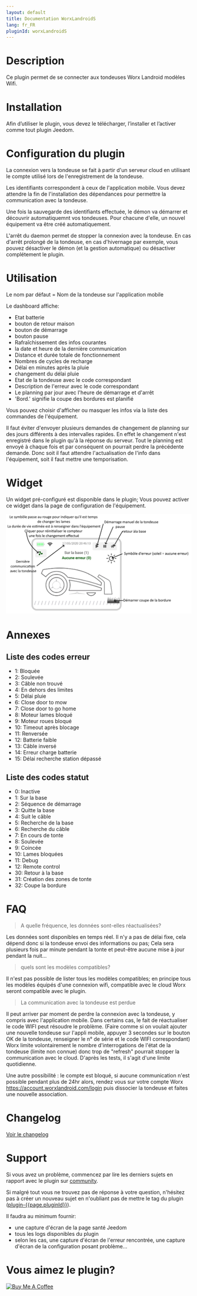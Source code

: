```yaml
---
layout: default
title: Documentation WorxLandroidS
lang: fr_FR
pluginId: worxLandroidS
---
```


# Description

Ce plugin permet de se connecter aux tondeuses Worx Landroid modèles Wifi.

# Installation

Afin d’utiliser le plugin, vous devez le télécharger, l’installer et l’activer comme tout plugin Jeedom.

# Configuration du plugin

La connexion vers la tondeuse se fait à partir d'un serveur cloud en utilisant le compte utilisé lors de l'enregistrement de la tondeuse.

Les identifiants correspondent à ceux de l'application mobile.
Vous devez attendre la fin de l'installation des dépendances pour permettre la communication avec la tondeuse.

Une fois la sauvegarde des identifiants effectuée, le démon va démarrer et découvrir automatiquemnt vos tondeuses. Pour chacune d'elle, un nouvel équipement va être créé automatiquement.

L'arrêt du daemon permet de stopper la connexion avec la tondeuse.
En cas d'arrêt prolongé de la tondeuse, en cas d'hivernage par exemple, vous pouvez désactiver le démon (et la gestion automatique) ou désactiver complétement le plugin.

# Utilisation

Le nom par défaut = Nom de la tondeuse sur l'application mobile

Le dashboard affiche:

- Etat batterie
- bouton de retour maison
- bouton de démarrage
- bouton pause
- Rafraîchissement des infos courantes
- la date et heure de la dernière communication
- Distance et durée totale de fonctionnement
- Nombres de cycles de recharge
- Délai en minutes après la pluie
- changement du délai pluie
- Etat de la tondeuse avec le code correspondant
- Description de l'erreur avec le code correspondant
- Le planning par jour avec l'heure de démarrage et d'arrêt
- 'Bord.' signifie la coupe des bordures est planifié

Vous pouvez choisir d'afficher ou masquer les infos via la liste des commandes de l'équipement.

Il faut éviter d'envoyer plusieurs demandes de changement de planning sur des jours différents à des intervalles rapides. En effet le changement n'est enregistré dans le plugin qu'à la réponse du serveur. Tout le planning est envoyé à chaque fois et par conséquent on pourrait perdre la précédente demande.
Donc soit il faut attendre l'actualisation de l'info dans l'équipement, soit il faut mettre une temporisation.

# Widget

Un widget pré-configuré est disponible dans le plugin; Vous pouvez activer ce widget dans la page de configuration de l'équipement.

![alt text](../images/doc.png)

# Annexes

## Liste des codes erreur

- 1: Bloquée
- 2: Soulevée
- 3: Câble non trouvé
- 4: En dehors des limites
- 5: Délai pluie
- 6: Close door to mow
- 7: Close door to go home
- 8: Moteur lames bloqué
- 9: Moteur roues bloqué
- 10: Timeout après blocage
- 11: Renversée
- 12: Batterie faible
- 13: Câble inversé
- 14: Erreur charge batterie
- 15: Délai recherche station dépassé

## Liste des codes statut

- 0: Inactive
- 1: Sur la base
- 2: Séquence de démarrage
- 3: Quitte la base
- 4: Suit le câble
- 5: Recherche de la base
- 6: Recherche du câble
- 7: En cours de tonte
- 8: Soulevée
- 9: Coincée
- 10: Lames bloquées
- 11: Debug
- 12: Remote control
- 30: Retour à la base
- 31: Création des zones de tonte
- 32: Coupe la bordure

# FAQ

> A quelle fréquence, les données sont-elles réactualisées?

Les données sont disponibles en temps réel. Il n'y a pas de délai fixe, cela dépend donc si la tondeuse envoi des informations ou pas;
Cela sera plusieurs fois par minute pendant la tonte et peut-être aucune mise à jour pendant la nuit...

> quels sont les modèles compatibles?

Il n'est pas possible de lister tous les modèles compatibles; en principe tous les modèles équipés d'une connexion wifi, compatible avec le cloud Worx seront compatible avec le plugin.

> La communication avec la tondeuse est perdue

Il peut arriver par moment de perdre la connexion avec la tondeuse, y compris avec l'application mobile.
Dans certains cas, le fait de réactualiser le code WIFI peut résoudre le problème.
(Faire comme si on voulait ajouter une nouvelle tondeuse sur l'appli mobile, appuyer 3 secondes sur le bouton OK de la tondeuse, renseigner le n° de série et le code WIFI correspondant)
Worx limite volontairement le nombre d'interrogations de l'état de la tondeuse (limite non connue) donc trop de "refresh" pourrait stopper la communication avec le cloud. D'après les tests, il s'agit d'une limite quotidienne.

Une autre possibilité : le compte est bloqué, si aucune communication n'est possible pendant plus de 24hr alors, rendez vous sur votre compte Worx <https://account.worxlandroid.com/login> puis dissocier la tondeuse et faites une nouvelle association.

# Changelog

[Voir le changelog](./changelog)

# Support

Si vous avez un problème, commencez par lire les derniers sujets en rapport avec le plugin sur [community]({{site.forum}}/tags/plugin-{{page.pluginId}}).

Si malgré tout vous ne trouvez pas de réponse à votre question, n'hésitez pas à créer un nouveau sujet en n'oubliant pas de mettre le tag du plugin ([plugin-{{page.pluginId}}]({{site.forum}}/tags/plugin-{{page.pluginId}})).

Il faudra au minimum fournir:

- une capture d'écran de la page santé Jeedom
- tous les logs disponibles du plugin
- selon les cas, une capture d'écran de l'erreur rencontrée, une capture d'écran de la configuration posant problème...

# Vous aimez le plugin?

<a href="https://www.buymeacoffee.com/mips2648" target="_blank"><img src="https://cdn.buymeacoffee.com/buttons/default-orange.png" alt="Buy Me A Coffee" height="41" width="174"></a>
